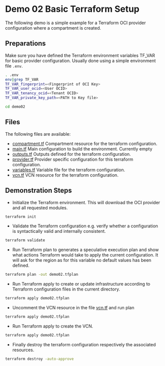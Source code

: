 # **Demo 02** Basic Terraform Setup

The following demo is a simple example for a Terraform OCI provider configuration
where a compartment is created.

## Preparations

Make sure you have defined the Terraform environment variables TF_VAR for basic
provider configuration. Usually done using a simple environment file `.env`.

```bash
. .env
env|grep TF_VAR
TF_VAR_fingerprint=<Fingerprint of OCI Key>
TF_VAR_user_ocid=<User OCID>
TF_VAR_tenancy_ocid=<Tenant OCID>
TF_VAR_private_key_path=<PATH to Key file>

cd demo02
```

## Files

The following files are available:

- [compartment.tf](./compartment.tf) Compartment resource for the terraform configuration.
- [main.tf](./main.tf) Main configuration to build the environment. Currently empty
- [outputs.tf](./outputs.tf) Outputs defined for the terraform configuration.
- [provider.tf](./provider.tf) Provider specific configuration for this terraform configuration.
- [variables.tf](./variables.tf) Variable file for the terraform configuration.
- [vcn.tf](./vcn.tf) VCN resource for the terraform configuration.

## Demonstration Steps

- Initialize the Terraform environment. This will download the OCI provider and all
requested modules.

```bash
terraform init
```

- Validate the Terraform configuration e.g. verify whether a configuration is
syntactically valid and internally consistent.

```bash
terraform validate
```

- Run Terraform plan to generates a speculative execution plan and show what
  actions Terraform would take to apply the current configuration. It will ask for
  the region as for this variable no default values has been defined.

```bash
terraform plan -out demo02.tfplan
```

- Run Terraform apply to create or update infrastructure according to Terraform
  configuration files in the current directory.

```bash
terraform apply demo02.tfplan
```

- Uncomment the VCN resource in the file [vcn.tf](./vcn.tf) and run plan

```bash
terraform apply demo02.tfplan
```

- Run Terraform apply to create the VCN.

```bash
terraform apply demo02.tfplan
```

- Finally destroy the terraform configuration respectively the associated resources.

```bash
terraform destroy -auto-approve
```
